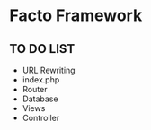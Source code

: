 # Facto Framework

## TO DO LIST
- URL Rewriting
- index.php
- Router
- Database
- Views
- Controller
